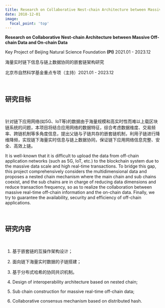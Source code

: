 ```yaml
---
title: Research on Collaborative Nest-chain Architecture between Massive Off-chain Data and On-chain Data
date: 2018-12-01
image:
  focal_point: 'top'
---
```


**Research on Collaborative Nest-chain Architecture between Massive Off-chain Data and On-chain Data**

Key Project of Beijing Natural Science Foundation **(PI)** 2021.01 - 2023.12 

海量实时链下信息与链上数据协同的嵌套链架构研究 

北京市自然科学基金重点专项（主持）2021.01 - 2023.12

<!--more-->

<br/>

## 研究目标

<br/>

针对链下应用网络(如5G、IoT等)的数据由于海量规模和高实时性而难以上载区块链系统的问题，本项目将结合应用网络的数据特征，综合考虑数据维度、交易频率、跨链机制等多角度信息，提出父链与子链共存的嵌套链机制，利用子链进行降维降频，实现链下海量实时信息与链上数据协同，保证链下应用网络信息完整、安全、高效上链。

It is well-known that it is difficult to upload the data from off-chain application networks (such as 5G, IoT, etc.) to the blockchain system due to the massive data scale and high real-time transactions. To bridge this gap, this project comprehensively considers the multidimensional data and proposes a nested chain mechanism where the main chain and sub chains coexist, and the sub chains are in charge of reducing data dimensions and reduce transaction frequency, so as to realize the collaboration between massive real-time off-chain information and the on-chain data. Finally, we try to guarantee the availability, security and efficiency of off-chain applications.

<br/>

## 研究内容

<br/>

1. 基于嵌套链的互操作架构设计；

2. 面向链下海量实时数据的子链搭建；

3. 基于分布式哈希的协同共识机制。
   <br/>



1. Design of interoperability architecture based on nested chain;

2. Sub chain construction for massive real-time off-chain data;

3. Collaborative consensus mechanism based on distributed hash.
